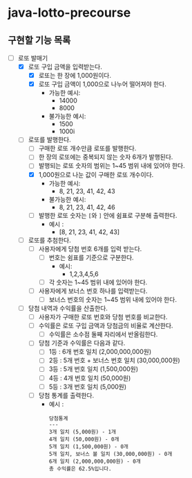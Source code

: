 # java-lotto-precourse

## 구현할 기능 목록

- [ ] 로또 발매기
  - [X] 로또 구입 금액을 입력받는다.
    - [X] 로또는 한 장에 1,000원이다.
    - [X] 로또 구입 금액이 1,000으로 나누어 떨어져야 한다.
      - 가능한 예시:
        - 14000
        - 8000
      - 불가능한 예시:
        - 1500
        - 1000i
  - [ ] 로또를 발행한다.
    - [ ] 구매한 로또 개수만큼 로또를 발행한다.
    - [ ] 한 장의 로또에는 중복되지 않는 숫자 6개가 발행된다.
    - [ ] 발행되는 로또 숫자의 범위는 1~45 범위 내에 있어야 한다.
    - [X] 1,000원으로 나눈 값이 구매한 로또 개수이다.
      - 가능한 예시:
        - 8, 21, 23, 41, 42, 43
      - 불가능한 예시:
        - 8, 21, 23, 41, 42, 46
    - [ ] 발행한 로또 숫자는 `[`와 `]` 안에 쉼표로 구분해 출력한다.
      - 예시 :
        - \[8, 21, 23, 41, 42, 43\]
  - [ ] 로또를 추첨한다.
    - [ ] 사용자에게 당첨 번호 6개를 입력 받는다.
      - [ ] 번호는 쉼표를 기준으로 구분한다.
        - 예시:
          - 1,2,3,4,5,6
      - [ ] 각 숫자는 1~45 범위 내에 있어야 한다. 
    - [ ] 사용자에게 보너스 번호 하나를 입력받는다.
      - [ ] 보너스 번호의 숫자는 1~45 범위 내에 있어야 한다.
  - [ ] 당첨 내역과 수익률을 산출한다.
    - [ ] 사용자가 구매한 로또 번호와 당첨 번호를 비교한다.
    - [ ] 수익률은 로또 구입 금액과 당첨금의 비율로 계산한다.
      - [ ] 수익률은 소수점 둘째 자리에서 반올림한다.
    - [ ] 당첨 기준과 수익률은 다음과 같다.
      - [ ] 1등 : 6개 번호 일치 (2,000,000,000원)
      - [ ] 2등 : 5개 번호 + 보너스 번호 일치 (30,000,000원)
      - [ ] 3등 : 5개 번호 일치 (1,500,000원)
      - [ ] 4등 : 4개 번호 일치 (50,000원)
      - [ ] 5등 : 3개 번호 일치 (5,000원)
    - [ ] 당첨 통계를 출력한다.
      - 예시 : 
        ```
        당첨통계
        ---
        3개 일치 (5,000원) - 1개
        4개 일치 (50,000원) - 0개
        5개 일치 (1,500,000원) - 0개
        5개 일치, 보너스 볼 일치 (30,000,000원) - 0개
        6개 일치 (2,000,000,000원) - 0개
        총 수익률은 62.5%입니다.
        ```
